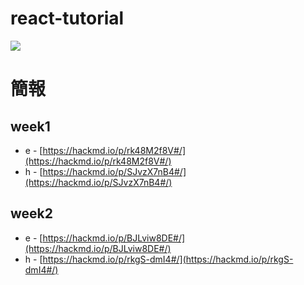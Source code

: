 # react-tutorial

![](https://i.imgur.com/POdE9C3.png)

# 簡報

## week1

- e - [https://hackmd.io/p/rk48M2f8V#/](https://hackmd.io/p/rk48M2f8V#/)
- h - [https://hackmd.io/p/SJvzX7nB4#/](https://hackmd.io/p/SJvzX7nB4#/)

## week2

- e - [https://hackmd.io/p/BJLviw8DE#/](https://hackmd.io/p/BJLviw8DE#/)
- h - [https://hackmd.io/p/rkgS-dmI4#/](https://hackmd.io/p/rkgS-dmI4#/)
